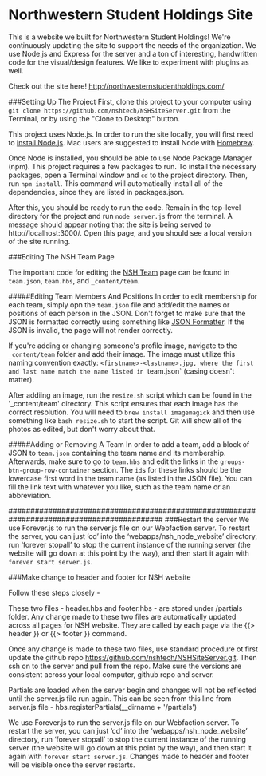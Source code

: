 # Northwestern Student Holdings Site
This is a website we built for Northwestern Student Holdings! We're continuously updating the site to support the needs of the organization. We use Node.js and Express for the server and a ton of interesting, handwritten code for the visual/design features. We like to experiment with plugins as well.

Check out the site here! http://northwesternstudentholdings.com/

###Setting Up The Project
First, clone this project to your computer using `git clone https://github.com/nshtech/NSHSiteServer.git` from the Terminal, or by using the "Clone to Desktop" button.

This project uses Node.js. In order to run the site locally, you will first need to [install Node.js](https://nodejs.org/en/download/package-manager/). Mac users are suggested to install Node with [Homebrew](http://brew.sh/).

Once Node is installed, you should be able to use Node Package Manager (npm). This project requires a few packages to run. To install the necessary packages, open a Terminal window and `cd` to the project directory. Then, run `npm install`. This command will automatically install all of the dependencies, since they are listed in packages.json.

After this, you should be ready to run the code. Remain in the top-level directory for the project and run `node server.js` from the terminal. A message should appear noting that the site is being served to http://localhost:3000/. Open this page, and you should see a local version of the site running.

###Editing The NSH Team Page

The important code for editing the [NSH Team](http://northwesternstudentholdings.com/team) page can be found in `team.json`, `team.hbs`, and `_content/team`.

#####Editing Team Members And Positions
In order to edit membership for each team, simply opn the `team.json` file and add/edit the names or positions of each person in the JSON. Don't forget to make sure that the JSON is formatted correctly using something like [JSON Formatter](https://jsonformatter.curiousconcept.com/). If the JSON is invalid, the page will not render correctly.

If you're adding or changing someone's profile image, navigate to the `_content/team` folder and add their image. The image must utilize this naming convention exactly: `<firstname>-<lastname>.jpg, where the first and last name match the name listed in `team.json` (casing doesn't matter).

After addiing an image, run the `resize.sh` script which can be found in the '_content/team' directory. This script ensures that each image has the correct resolution. You will need to `brew install imagemagick` and then use something like `bash resize.sh` to start the script. Git will show all of the photos as edited, but don't worry about that.

#####Adding or Removing A Team
In order to add a team, add a block of JSON to `team.json` containing the team name and its membership. Afterwards, make sure to go to `team.hbs` and edit the links in the `groups-btn-group-row-container` section. The `id`s for these links should be the lowercase first word in the team name (as listed in the JSON file). You can fill the link text with whatever you like, such as the team name or an abbreviation.

###########################################################################################
###Restart the server
We use Forever.js to run the server.js file on our Webfaction server. To restart the server, you can just ‘cd’ into the ‘webapps/nsh_node_website’ directory, run ‘forever stopall’ to stop the current instance of the running server (the website will go down at this point by the way), and then start it again with `forever start server.js`.


###Make change to header and footer for NSH website

Follow these steps closely -

These two files - header.hbs and footer.hbs - are stored under /partials folder. Any change made to these two files are automatically updated across all pages for NSH website. They are called by each page via the {{> header }} or {{> footer }} command.

Once any change is made to these two files, use standard procedure ot first update the github repo https://github.com/nshtech/NSHSiteServer.git. Then ssh on to the server and pull from the repo. Make sure the versions are consistent across your local computer, github repo and server.

Partials are loaded when the server begin and changes will not be reflected until the server.js file run again. This can be seen from this line from server.js file - hbs.registerPartials(__dirname + '/partials')

We use Forever.js to run the server.js file on our Webfaction server. To restart the server, you can just ‘cd’ into the ‘webapps/nsh_node_website’ directory, run ‘forever stopall’ to stop the current instance of the running server (the website will go down at this point by the way), and then start it again with `forever start server.js`. Changes made to header and footer will be visible once the server restarts.
